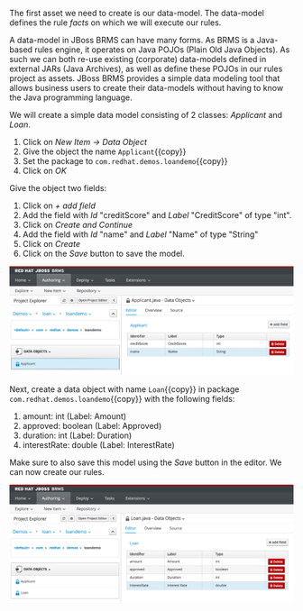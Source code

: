 The first asset we need to create is our data-model. The data-model defines the rule *facts* on which we will execute our rules.

A data-model in JBoss BRMS can have many forms. As BRMS is a Java-based rules engine, it operates on Java POJOs (Plain Old Java Objects). As such we can both re-use existing (corporate) data-models defined in external JARs (Java Archives), as well as define these POJOs in our rules project as assets. JBoss BRMS provides a simple data modeling tool that allows business users to create their data-models without having to know the Java programming language.

We will create a simple data model consisting of 2 classes: *Applicant* and *Loan*.

1. Click on *New Item -> Data Object*
2. Give the object the name `Applicant`{{copy}}
3. Set the package to `com.redhat.demos.loandemo`{{copy}}
4. Click on *OK*

Give the object two fields:
1. Click on *+ add field*
2. Add the field with *Id* "creditScore" and *Label* "CreditScore" of type "int".
3. Click on *Create and Continue*
4. Add the field with *Id* "name" and *Label* "Name" of type "String"
5. Click on *Create*
6. Click on the *Save* button to save the model.

<img src="../assets/brms-datamodel-applicant.png" width="800" />

Next, create a data object with name `Loan`{{copy}} in package `com.redhat.demos.loandemo`{{copy}} with the following fields:

1. amount: int (Label: Amount)
2. approved: boolean (Label: Approved)
3. duration: int (Label: Duration)
4. interestRate: double (Label: InterestRate)

Make sure to also save this model using the *Save* button in the editor. We can now create our rules.

<img src="../assets/brms-datamodel-loan.png" width="800" />
